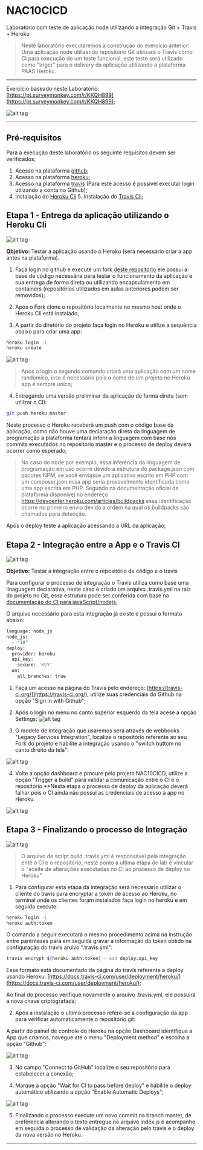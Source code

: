 # NAC10CICD
Laboratório com teste de aplicação node utilizando a integração Git + Travis + Heroku

> Neste laboratório executaremos a construção do exercício anterior: Uma aplicação node utilizando repositório Git utilizará o Travis como CI para execução de um teste funcional, este teste será utilizado como "triger" para o delivery da aplicação utilizando a plataforma PAAS Heroku.

---

Exercício baseado neste Laboratório: [https://pt.surveymonkey.com/r/KKQH899](https://pt.surveymonkey.com/r/KKQH899);

![alt tag](https://github.com/fiapsecdevops/NAC10CICD/raw/master/images/QR_code_KKQH899.png)

---

## Pré-requisitos

Para a execução deste laboratório os seguinte requisitos devem ser verificados;

1. Acesso na plataforma [github](https://github.com);
2. Acesso na plataforma [heroku](https://www.heroku.com/);
3. Acesso na plataforma [travis](http://travis-ci.com) (Para este acesso é possível executar login utlizando a conta no Github);
4. Instalação do [Heroku Cli](https://devcenter.heroku.com/articles/heroku-cli) 5. Instalação do [Travis Cli](https://github.com/travis-ci/travis.rb);

## Etapa 1 - Entrega da aplicação utilizando o Heroku Cli

![alt tag](https://github.com/fiapsecdevops/NAC10CICD/raw/master/images/etapa1-lab.png)

**Objetivo:** Testar a aplicação usando o Heroku (será necessário criar a app antes na plataforma).

1. Faça login no github e execute um fork [deste repositório](https://github.com/fiapsecdevops/NAC10CICD) ele possui a base de código necessária para testar o funcionamento da aplicação e sua entrega de forma direta ou utilizando encapsulamento em containers (repositórios utilizados em aulas anteriores podem ser removidos);

2. Após o Fork clone o repositório localmente no mesmo host onde o Heroku Cli está instalado;

3. A partir do diretório do projeto faça login no Heroku e utilize a sequência abaixo para criar uma app:

```sh
heroku login -i
heroku create
```

![alt tag](https://github.com/fiapsecdevops/NAC10CICD/raw/master/images/lab-step-01.png)

> Após o login o segundo comando criará uma aplicação com um nome randomico, isso é necessário pois o nome de um projeto no Heroku app é sempre único;

4. Entregando uma versão preliminar da aplicação de forma direta (sem utilizar o CI):

```sh
git push heroku master
```

Neste processo o Heroku receberá um push com o código base da aplicação, como não houve uma declaração direta da linguagem de programação a plataforma tentará inferir a linguagem com base nos commits executados no repositório master e o processo de deploy deverá ocorrer como esperado;


> No caso do node por exemplo, essa inferência da linguagem de programação em uso ocorre devido a estrutura do package.json com pacotes NPM, se você enviasse um aplicativo escrito em PHP com um composer.json essa app seria provavelmente identificada como uma app escrita em PHP. Segundo na documentação oficial da plataforma disponível no endereço https://devcenter.heroku.com/articles/buildpacks essa identificação ocorre no primeiro envio devido a ordem na qual os buildpacks são chamados para detecção.

Após o deploy teste a aplicação acessando a URL da aplicação;

## Etapa 2 - Integração entre a App e o Travis CI

![alt tag](https://github.com/fiapsecdevops/NAC10CICD/raw/master/images/lab-step-03.png)

**Objetivo:** Testar a integração entre o repositório de código e o travis

Para configurar o processo de integração o Travis utiliza como base uma linaguagem declarativa, neste caso é criado um arquivo .travis.yml na raiz do projeto no Git, essa estrutura pode ser conferida com base na [documentação do CI para javaScript/nodejs](https://docs.travis-ci.com/user/languages/javascript-with-nodejs/);

O arquivo necessário para esta integração já existe e possui o formato abaixo:

```sh
language: node_js
node_js:
  - "10"
deploy:
  provider: heroku
  api_key:
    secure: 'KEY'
  on:
    all_branches: true
```

1. Faça um acesso na página do Travis pelo endereço: [https://travis-ci.org/](https://travis-ci.org/), utilize suas credenciais do Github na opção "Sign in with Github";

2. Após o login no menu no canto superior esquerdo da tela acese a opção Settings:
![alt tag](https://github.com/fiapsecdevops/NAC10CICD/raw/master/images/lab-step-04.png)


3. O modelo de integração que usaremos será através de webhooks "Legacy Services Integration", localize o repositório referente ao seu Fork do projeto e habilite a integração usando o "switch buttom no canto direito da tela":

![alt tag](https://github.com/fiapsecdevops/NAC10CICD/raw/master/images/lab-step-05.png)

4. Volte a opção dashboard e procure pelo projeto NAC10CICD, utilize a opção "Trigger a build" para validar a comunicação entre o CI e o repositório **Nesta etapa o processo de deploy da aplicação deverá falhar pois o CI ainda não possui as credenciais de acesso a app no Heroku.

![alt tag](https://github.com/fiapsecdevops/NAC10CICD/raw/master/images/lab-step-06.png)

## Etapa 3 - Finalizando o processo de Integração

![alt tag](https://github.com/fiapsecdevops/NAC10CICD/raw/master/images/logo-lab.png)

> O arquivo de script build .travis.yml é responsável pela integração ente o CI e o repositório, neste ponto a ultima etapa do lab é vincular o "aceite de alterações executadas no CI ao processo de deploy no Heroku"

1. Para configurar esta etapa da integração será necessário utilizar o cliente do travis para encryptar a token de acesso ao Heroku, no terminal onde os clientes foram instalados faça login no heroku e em seguida execute:

```sh
heroku login -i
heroku auth:token
```

O comando a seguir executará o mesmo procedimento acima na instrução entre parênteses para em seguida gravar a informação do token obtido na configuração do travis aruivo ".travis.yml":

```sh
travis encrypt $(heroku auth:token) --add deploy.api_key
```

Esse formato está documentado da página do travis referente a deploy usando Heroku: [https://docs.travis-ci.com/user/deployment/heroku/](https://docs.travis-ci.com/user/deployment/heroku/);

Ao final do processo verifique novamente o arquivo .travis.yml, ele possuirá a nova chave criptografada;

2. Após a instalação o ultimo processo refere-se a configuração da app para verificar automaticamente o repositório git:

  A partir do painel de controle do Heroku na opção Dashboard identifique a App que criamos, navegue até o menu "Deployment method" e escolha a opção "Github":

  ![alt tag](https://github.com/fiapsecdevops/NAC10CICD/raw/master/images/lab-step-07.png)

3. No campo "Connect to GitHub" localize o seu repositório para estabelecer a conexão;

4. Marque a opção "Wait for CI to pass before deploy" e habilite o deploy automático utilizando a opção "Enable Automatic Deploys";

  ![alt tag](https://github.com/fiapsecdevops/NAC10CICD/raw/master/images/lab-step-08.png)

5. Finalizando o processo execute um novo commit na branch master, de prefêrencia alterando o texto entregue no arquivo index.js e acompanhe em seguida o processo de validação da alteração pelo travis e o deploy da nova versão no Heroku.

---

